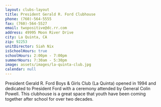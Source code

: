 ```yaml
---
layout: clubs-layout
title: President Gerald R. Ford Clubhouse
phone: (760)-564-5555
fax: (760)-564-5527
email: twopositive@dc.rr.com
address: 49995 Moon River Drive
city: La Quinta, CA
zip: 92253
unitDirector: Siah Nix
isSchoolHours: true
schoolHours: 2:00pm - 7:00pm
summerHours: 7:30am - 5:30pm
image: assets/images/la-quinta-club.jpg
calendar: null
---
```


President Gerald R. Ford Boys & Girls Club (La Quinta) opened in 1994 and dedicated to
President Ford with a ceremony attended by General Colin Powell. This clubhouse is a great space that youth have been coming together after school for over two decades.
